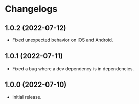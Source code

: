 # Changelogs

## 1.0.2 (2022-07-12)
* Fixed unexpected behavior on iOS and Android.

## 1.0.1 (2022-07-11)
* Fixed a bug where a dev dependency is in dependencies.

## 1.0.0 (2022-07-10)
* Initial release.
